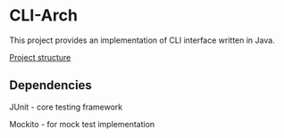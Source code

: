 # CLI-Arch

This project provides an implementation of CLI interface written in Java.

[Project structure](docs/Project_structure.md)

## Dependencies
JUnit - core testing framework

Mockito - for mock test implementation
